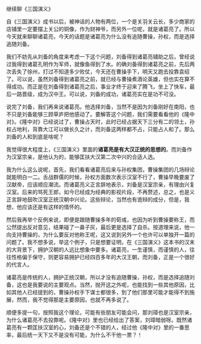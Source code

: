 继续聊《三国演义》

自《三国演义》成书以后，被神话的人物有两位，一个是关羽关云长，多少商家的店铺里一定要摆上关公的铜像，作为财神爷，而另外一位呢，就是诸葛亮了。所以今天就来聊聊诸葛亮，今天的话题是诸葛亮为什么没有追随曹操，孙权，而是选择追随刘备。

我们不妨先从刘备的角度来考虑一下这个问题，刘备得到诸葛亮辅助之后，曾经说过我得到诸葛孔明作为军师，就像鱼得到了水。的确刘备得到诸葛亮之前，先后两次丢失了徐州，打过不知道多少败仗，今天还在曹操手下，明天又跑去投靠袁绍了。可以说，虽然刘备得到诸葛亮之前，就已经与曹操煮酒论英雄，但也实在算不得成功。而正是在刘备得到诸葛亮之后，事业才终于迎来了腾飞，坐上了快车，最后一路晋级，成为汉中王。可以说，刘备的成功，诸葛亮实在是功不可没。

说完了刘备，我们再来说诸葛亮。他选择刘备，当然不是因为刘备刚好在南阳，也不只是刘备能够三顾草庐把他感动了。要解答这个问题，我们需要看看他的《隆中对》。《隆中对》已经说过了，曹操占天时，此时已经占据天下三分有二的领土，孙权占地利，背靠大江可以做长久之计，而刘备这两样都不占，只能占人和了。那么刘备的人和到底是啥呢？

我觉得很大程度上，《三国演义》里面的**诸葛亮是有大汉正统的思想的**。而刘备作为汉室宗亲，是他认为的，能够匡扶大汉第二次中兴的合适人选。

我为什么这么说呢，首先，我们看看诸葛亮后来与孙权集团，曹操集团的几场辩论就能明白一二。舌战群儒的时候，孙权方面数次表示汉室不行了，曹操早晚要废了汉献帝，应该顺应潮流。而诸葛亮义正言辞地表示，刘备是汉室宗亲，有理由兴复汉室。后来的骂死王郎，如今已经成为经典的影视片段，不再赘述，总之，也是义正言辞地鼓吹汉室正统汉朝中兴论。这些辩论，当然也有诡辩的成分，但是，我想，他应该还是有这样的情怀的。

然后我再举个反例来说，即便是跟随曹操多年的荀彧，也因为听到曹操要称王，而公然提出反对意见，结果碰了一鼻子灰，最后更是选择了自杀。按道理来说，他一向支持曹操的，为什么要反对他称王呢，这又说到另外一个也许可以单独开一篇的问题了。我不想多说，举这个例子，只是想要证明，在《三国演义》这本书的汉末的大背景下，拥护汉朝的人远比想象中要多。诸葛亮，一生谨慎，而谨慎的人，往往性格偏于保守，则更容易拥护已经四百多年的大汉王朝，而刘备，正是一个很好的代言人。

诸葛亮是传统的人，拥护正统汉朝，所以才没有追随曹操，孙权，而是选择追随刘备，这也是我要说的主要观点。当然，抛开这之外呢，也能找到一些其他原因，比如其他人已经提到的，曹操孙权手下谋士都很多，到了他们那里可能才能得不到施展，然而，我不觉得那是主要原因，也就不再多说了。

顺便多提一句，按照我这个理论，可能有些朋友可能会问，那刘璋也是汉室宗亲，为什么诸葛亮不去投靠呢。《隆中对》里也已经给出了答案，刘璋暗弱呀。既然诸葛亮有一颗匡扶汉室的心，刘备还是个不错的人，经过他《隆中对》里的一番思率，最后统一天下又不是没有可能，为什么不干他一票？！

